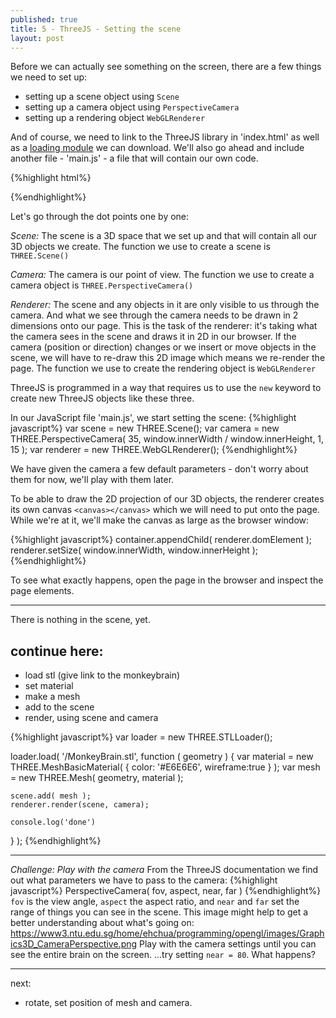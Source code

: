 ```yaml
---
published: true
title: 5 - ThreeJS - Setting the scene
layout: post
---
```

Before we can actually see something on the screen, there are a few things we need to set up: 

* setting up a scene object using `Scene`
* setting up a camera object using `PerspectiveCamera`
* setting up a rendering object `WebGLRenderer`

And of course, we need to link to the ThreeJS library in 'index.html' as well as a [loading module](https://raw.githubusercontent.com/mrdoob/three.js/master/examples/js/loaders/STLLoader.js) we can download. We'll also go ahead and include another file - 'main.js' - a file that will contain our own code.

{%highlight html%}
<!DOCTYPE html>
<html>
	<head>
		<title>Playing with ThreeJS</title>
	</head>
	<body>
		<script src="https://cdnjs.cloudflare.com/ajax/libs/three.js/r74/three.min.js"></script>
		<script src="STLLoader.js"></script>
		<script src="main.js"></script>
	</body>
</html>
{%endhighlight%}

Let's go through the dot points one by one:

_Scene:_
The scene is a 3D space that we set up and that will contain all our 3D objects we create. The function we use to create a scene is `THREE.Scene()`

_Camera:_
The camera is our point of view. The function we use to create a camera object is `THREE.PerspectiveCamera()`

_Renderer:_
The scene and any objects in it are only visible to us through the camera. And what we see through the camera needs to be drawn in 2 dimensions onto our page. This is the task of the renderer: it's taking what the camera sees in the scene and draws it in 2D in our browser.
If the camera (position or direction) changes or we insert or move objects in the scene, we will have to re-draw this 2D image which means we re-render the page. 
The function we use to create the rendering object is `WebGLRenderer`

ThreeJS is programmed in a way that requires us to use the `new` keyword to create new ThreeJS objects like these three.

In our JavaScript file 'main.js', we start setting the scene: 
{%highlight javascript%}
var scene =  new THREE.Scene();
var camera = new THREE.PerspectiveCamera( 35, window.innerWidth / window.innerHeight, 1, 15  );
var renderer = new THREE.WebGLRenderer();
{%endhighlight%}

We have given the camera a few default parameters - don't worry about them for now, we'll play with them later. 

To be able to draw the 2D projection of our 3D objects, the renderer creates its own canvas `<canvas></canvas>` which we will need to put onto the page. While we're at it, we'll make the canvas as large as the browser window:

{%highlight javascript%}
container.appendChild( renderer.domElement ); 
renderer.setSize( window.innerWidth, window.innerHeight );
{%endhighlight%}

To see what exactly happens, open the page in the browser and inspect the page elements.  

___ 

There is nothing in the scene, yet. 

## continue here:

* load stl (give link to the monkeybrain)
* set material
* make a mesh
* add to the scene
* render, using scene and camera

{%highlight javascript%}
var loader = new THREE.STLLoader();

loader.load( '/MonkeyBrain.stl', function ( geometry ) {
	var material = new THREE.MeshBasicMaterial( { color: '#E6E6E6', wireframe:true } );
	var mesh = new THREE.Mesh( geometry, material );

	scene.add( mesh );
	renderer.render(scene, camera);

	console.log('done')
} );
{%endhighlight%}


___

_Challenge: Play with the camera_
From the ThreeJS documentation we find out what parameters we have to pass to the camera:
{%highlight javascript%}
PerspectiveCamera( fov, aspect, near, far )
{%endhighlight%}
`fov` is the view angle, `aspect` the aspect ratio, and `near` and `far` set the range of things you can see in the scene. This image might help to get a better understanding about what's going on: https://www3.ntu.edu.sg/home/ehchua/programming/opengl/images/Graphics3D_CameraPerspective.png
Play with the camera settings until you can see the entire brain on the screen. 
...try setting `near = 80`. What happens?

___ 


next: 

* rotate, set position of mesh and camera.

